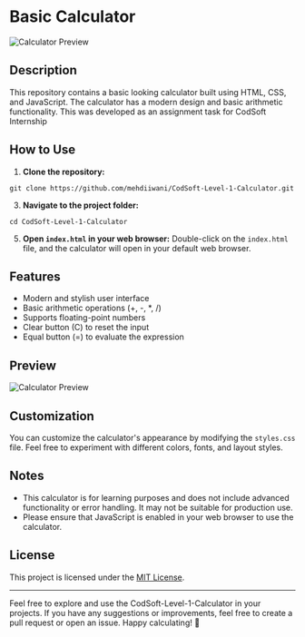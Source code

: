 # Basic Calculator

![Calculator Preview](calculator-preview.png)

## Description

This repository contains a basic looking calculator built using HTML, CSS, and JavaScript. The calculator has a modern design and basic arithmetic functionality. This was developed as an assignment task for CodSoft Internship

## How to Use

1. **Clone the repository:**
   
```git clone https://github.com/mehdiiwani/CodSoft-Level-1-Calculator.git```



3. **Navigate to the project folder:**
   
```cd CodSoft-Level-1-Calculator```


5. **Open `index.html` in your web browser:** Double-click on the `index.html` file, and the calculator will open in your default web browser.

## Features

- Modern and stylish user interface
- Basic arithmetic operations (+, -, *, /)
- Supports floating-point numbers
- Clear button (C) to reset the input
- Equal button (=) to evaluate the expression

## Preview

![Calculator Preview](calculator-preview.png)

## Customization

You can customize the calculator's appearance by modifying the `styles.css` file. Feel free to experiment with different colors, fonts, and layout styles.

## Notes

- This calculator is for learning purposes and does not include advanced functionality or error handling. It may not be suitable for production use.
- Please ensure that JavaScript is enabled in your web browser to use the calculator.

## License

This project is licensed under the [MIT License](LICENSE).

---

Feel free to explore and use the CodSoft-Level-1-Calculator in your projects. If you have any suggestions or improvements, feel free to create a pull request or open an issue. Happy calculating! 🧮
